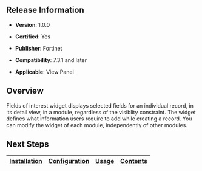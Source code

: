 ## Release Information

- **Version**: 1.0.0

- **Certified**: Yes

- **Publisher**: Fortinet  

- **Compatibility**: 7.3.1 and later

- **Applicable**: View Panel


## Overview
Fields of interest widget displays selected fields for an individual record, in its detail view, in a module, regardless of the visiblity constraint. The widget defines what information users require to add while creating a record. You can modify the widget of each module, independently of other modules.


## Next Steps

| [Installation](./docs/setup.md#installation) | [Configuration](./docs/setup.md#configuration) | [Usage](./docs/usage.md) | [Contents](./docs/contents.md) |
|----------------------------------------------|------------------------------------------------|--------------------------|--------------------------------|

